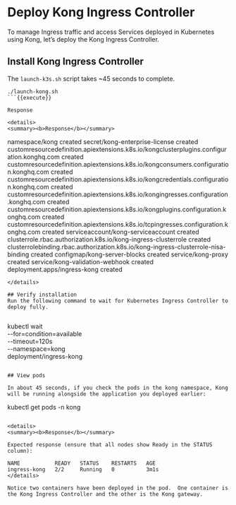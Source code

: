 # Deploy Kong Ingress Controller

To manage Ingress traffic and access Services deployed in Kubernetes using Kong, let’s deploy the Kong Ingress Controller.  


## Install Kong Ingress Controller

The `launch-k3s.sh` script takes ~45 seconds to complete.

  ```
  ./launch-kong.sh
  ```{{execute}}

Response

<details>
<summary><b>Response</b></summary>

```
namespace/kong created
secret/kong-enterprise-license created
customresourcedefinition.apiextensions.k8s.io/kongclusterplugins.configuration.konghq.com created
customresourcedefinition.apiextensions.k8s.io/kongconsumers.configuration.konghq.com created
customresourcedefinition.apiextensions.k8s.io/kongcredentials.configuration.konghq.com created
customresourcedefinition.apiextensions.k8s.io/kongingresses.configuration.konghq.com created
customresourcedefinition.apiextensions.k8s.io/kongplugins.configuration.konghq.com created
customresourcedefinition.apiextensions.k8s.io/tcpingresses.configuration.konghq.com created
serviceaccount/kong-serviceaccount created
clusterrole.rbac.authorization.k8s.io/kong-ingress-clusterrole created
clusterrolebinding.rbac.authorization.k8s.io/kong-ingress-clusterrole-nisa-binding created
configmap/kong-server-blocks created
service/kong-proxy created
service/kong-validation-webhook created
deployment.apps/ingress-kong created
```
</details>

## Verify installation
Run the following command to wait for Kubernetes Ingress Controller to deploy fully.


  ```
  kubectl wait \
    --for=condition=available \
    --timeout=120s \
    --namespace=kong \
    deployment/ingress-kong
  ```{{execute}}

## View pods

In about 45 seconds, if you check the pods in the kong namespace, Kong will be running alongside the application you deployed earlier:

  ```
  kubectl get pods -n kong
  ```{{execute}}

  <details>
  <summary><b>Response</b></summary>

  Expected response (ensure that all nodes show Ready in the STATUS column):

  NAME           READY   STATUS    RESTARTS   AGE
  ingress-kong   2/2     Running   0          3m1s
  </details>

Notice two containers have been deployed in the pod.  One container is the Kong Ingress Controller and the other is the Kong gateway.  
